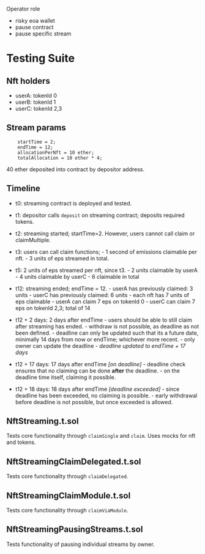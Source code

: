 Operator role
- risky eoa wallet
- pause contract
- pause specific stream

# Testing Suite

## Nft holders

- userA: tokenId 0
- userB: tokenId 1
- userC: tokenId 2,3

## Stream params

        startTime = 2;
        endTime = 12;
        allocationPerNft = 10 ether;
        totalAllocation = 10 ether * 4;

40 ether deposited into contract by depositor address.

## Timeline

- t0: streaming contract is deployed and tested.

- t1: depositor calls `deposit` on streaming contract; deposits required tokens.

- t2: streaming started; startTime=2. However, users cannot call claim or claimMultiple.

- t3: users can call claim functions;
        - 1 second of emissions claimable per nft.
        - 3 units of eps streamed in total.

- t5: 2 units of eps streamed per nft, since t3.
        - 2 units claimable by userA
        - 4 units claimable by userC
        - 6 claimable in total

- t12: streaming ended; endTime = 12.
        - userA has previously claimed: 3 units
        - userC has previously claimed: 6 units
        - each nft has 7 units of eps claimable
        - userA can claim 7 eps on tokenId 0
        - userC can claim 7 eps on tokenId 2,3; total of 14

- t12 + 2 days: 2 days after endTime
        - users should be able to still claim after streaming has ended.
        - withdraw is not possible, as deadline as not been defined.
        - deadline can only be updated such that its a future date, minimally 14 days from now or endTime; whichever more recent.
        - only owner can update the deadline
        - *deadline updated to endTime + 17 days*

- t12 + 17 days: 17 days after endTime *[on deadline]*
        - deadline check ensures that no claiming can be done **after** the deadline.
        - on the deadline time itself, claiming it possible.

- t12 + 18 days: 18 days after endTime *[deadline exceeded]*
        - since deadline has been exceeded, no claiming is possible.
        - early withdrawal before deadline is not possible, but once exceeded is allowed.

## NftStreaming.t.sol

Tests core functionality through `claimSingle` and `claim`. Uses mocks for nft and tokens.

## NftStreamingClaimDelegated.t.sol

Tests core functionality through `claimDelegated`.

## NftStreamingClaimModule.t.sol

Tests core functionality through `claimViaModule`.

## NftStreamingPausingStreams.t.sol

Tests functionality of pausing individual streams by owner.